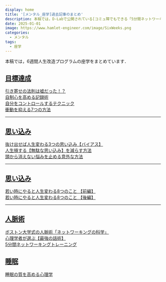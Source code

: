 ```yaml
---
display: home
title: '[メンタル_座学]過去記事のまとめ'
description: 本稿では，D-Labで公開されている[コミュ障でもできる「5分間ネットワーキングトレーニング」](https://daigovideolab.jp/play/1525704925)について，整理します．
date: 2025-01-01
image: https://www.hamlet-engineer.com/image/SixWeeks.png
categories: 
  - メンタル
tags:
  - 座学
---
```


本稿では，6週間人生改造プログラムの座学をまとめています．

<!-- more -->

## <u>目標達成</u>
[引き寄せの法則は嘘だった！？](/mental/mental_care_001.html)<br>
[自制心を高める記録術](/mental/SixWeeks02_study.html)<br>
[自分をコントロールするテクニック](/mental/SixWeeks11_study.html)<br>
[衝動を抑える7つの方法](/mental/SixWeeks12_study.html)<br>

***

## <u>思い込み</u>
[抜け出せば人生変わる3つの思い込み【バイアス】](/mental/SixWeeks04_study.html)<br>
[人生損する【無駄な思い込み】を減らす方法](/mental/SixWeeks05_study.html)<br>
[頭から消えない悩みを止める意外な方法](/mental/SixWeeks06_study.html)<br>

***

## <u>思い込み</u>
[若い時にやると人生変わる8つのこと 【前編】](/mental/SixWeeks07_study.html)<br>
[若い時にやると人生変わる8つのこと 【後編】](/mental/SixWeeks08_study.html)<br>

***

## <u>人脈術</u>
[ボストン大学式の人脈術「ネットワーキングの科学」](/mental/SixWeeks09_study.html)<br>
[心理学者が選ぶ【最強の話術】](/mental/SixWeeks09_study2.html)<br>
[5分間ネットワーキングトレーニング](/mental/SixWeeks10_study.html)<br>

## <u>睡眠</u>
[睡眠の質を高める心理学](/mental/SixWeeks03_study.html)<br>